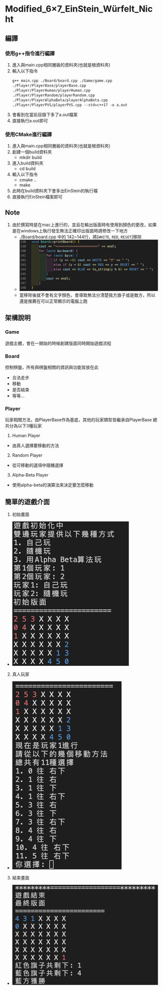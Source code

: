 # Modified_6×7_EinStein_Würfelt_Nicht

## 編譯
### 使用g++指令進行編譯
1. 進入與main.cpp相同層級的資料夾(也就是根資料夾)
2. 輸入以下指令
    ```
    g++ main.cpp ./Board/board.cpp ./Game/game.cpp ./Player/PlayerBase/playerBase.cpp ./Player/PlayerHuman/playerHuman.cpp ./Player/PlayerRandom/playerRandom.cpp ./Player/PlayerAlphaBeta/playerAlphaBeta.cpp ./Player/PlayerPVS/playerPVS.cpp --std=c++17 -o a.out
    ```
3. 會看到在當前目錄下多了a.out檔案
4. 直接執行a.out即可

### 使用CMake進行編譯
1. 進入與main.cpp相同層級的資料夾(也就是根資料夾)
2. 創建一個build資料夾
    - mkdir build
3. 進入build資料夾
    - cd build
4. 輸入以下指令
    - cmake ..
    - make
5. 此時在build資料夾下會多出EinStein的執行檔
6. 直接執行EinStein檔案即可

## Note
1. 由於撰寫時是在mac上進行的，並且在輸出版面時有使用到顏色的更改，如果是在windows上執行發生無法正確印出版面時請修改一下地方
    - ./Board/board.cpp 中的 142~144行，將[`WHITE`, `RED`, `RESET`]移除
    - ![程式碼圖](./img/image-3.png)
    - 當移除後就不會有文字顏色，會導致無法分清楚我方旗子或是敵方，所以還是推薦在可以正常顯示的電腦上跑

## 架構說明
### Game
遊戲主體，會在一開始的時候創建版面同時開始遊戲流程

### Board
控制棋盤，所有與棋盤相關的資訊與功能皆放在此
- 合法走步
- 移動
- 是否結束
- 等等...

### Player
玩家相關方法，由PlayerBase作為基底，其他的玩家類型皆繼承自PlayerBase
總共分為以下3種玩家
1. Human Player
- 由真人選擇要移動的方法

2. Random Player
- 從可移動的選項中隨機選擇

3. Alpha-Beta Player
- 使用alpha-beta的演算法來決定要怎麼移動

## 簡單的遊戲介面
1. 初始畫面
- ![初始畫面](./img/image.png)
2. 真人玩家
- ![真人玩家](./img/image-1.png)
3. 結束畫面
- ![結束畫面](./img/image-2.png)
